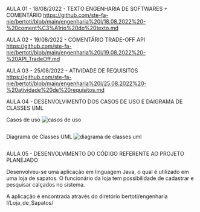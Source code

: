 AULA 01 - 18/08/2022 - TEXTO ENGENHARIA DE SOFTWARES + COMENTÁRIO
https://github.com/ste-fa-nie/bertoti/blob/main/engenharia%20I/18.08.2022%20-%20coment%C3%A1rio%20do%20texto.md

AULA 02 - 19/08/2022 - COMENTÁRIO TRADE-OFF API
https://github.com/ste-fa-nie/bertoti/blob/main/engenharia%20I/19.08.2022%20-%20API_TradeOff.md

AULA 03 - 25/08/2022 - ATIVIDADE DE REQUISITOS
https://github.com/ste-fa-nie/bertoti/blob/main/engenharia%20I/25.08.2022%20-%20atividade%20de%20requisitos.md

AULA 04 - DESENVOLVIMENTO DOS CASOS DE USO E DAIGRAMA DE CLASSES UML

Casos de uso
![casos de uso](https://user-images.githubusercontent.com/102293897/192851656-8f6e9338-ef83-442a-a6ce-574f6cf47def.png)

<p align = center>
  <img width = "325" src"https://user-images.githubusercontent.com/102293897/192851656-8f6e9338-ef83-442a-a6ce-574f6cf47def.png"
</p>

Diagrama de Classes UML
![diagrama de classes uml](https://user-images.githubusercontent.com/102293897/192852207-616fa831-e3dd-418f-9228-837cc4b89768.png)

<p align = center>
  <img width = "325" src"https://user-images.githubusercontent.com/102293897/192852207-616fa831-e3dd-418f-9228-837cc4b89768.png"
</p>

AULA 05 - DESENVOLVIMENTO DO CÓDIGO REFERENTE AO PROJETO PLANEJADO

Desenvolveu-se uma aplicação em linguagem Java, o qual é utilizado em uma loja de sapatos. O funcionário da loja tem possibilidade de cadastrar e pesquisar calçados no sistema.

A aplicação é encontrada através do diretório bertoti/engenharia I/Loja_de_Sapatos/

